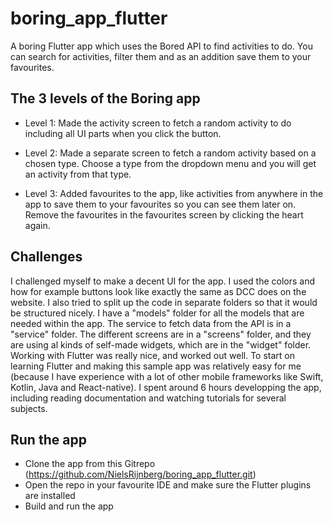 # boring_app_flutter

A boring Flutter app which uses the Bored API to find activities to do. You can search for activities, filter them and as an addition save them to your favourites.

## The 3 levels of the Boring app

- Level 1: Made the activity screen to fetch a random activity to do including all UI parts when you click the button.

- Level 2: Made a separate screen to fetch a random activity based on a chosen type. Choose a type from the dropdown menu and you will get an activity from that type.

- Level 3: Added favourites to the app, like activities from anywhere in the app to save them to your favourites so you can see them later on. Remove the favourites in the favourites screen by clicking the heart again.

## Challenges
I challenged myself to make a decent UI for the app. I used the colors and how for example buttons look like exactly the same as DCC does on the website. I also tried to split up the code in separate folders so that it would be structured nicely. I have a "models" folder for all the models that are needed within the app. The service to fetch data from the API is in a "service" folder. The different screens are in a "screens" folder, and they are using al kinds of self-made widgets, which are in the "widget" folder.
Working with Flutter was really nice, and worked out well. To start on learning Flutter and making this sample app was relatively easy for me (because I have experience with a lot of other mobile frameworks like Swift, Kotlin, Java and React-native). I spent around 6 hours developping the app, including reading documentation and watching tutorials for several subjects.

## Run the app
- Clone the app from this Gitrepo (https://github.com/NielsRijnberg/boring_app_flutter.git)
- Open the repo in your favourite IDE and make sure the Flutter plugins are installed
- Build and run the app
